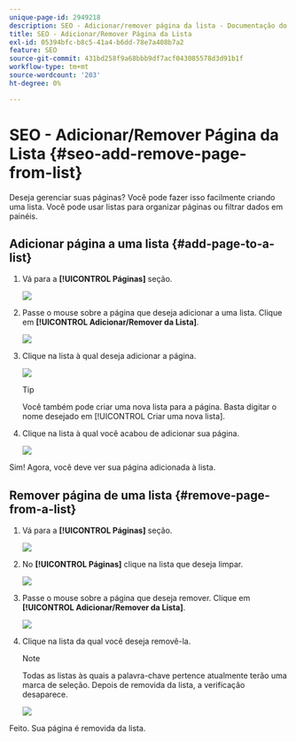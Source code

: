 ```yaml
---
unique-page-id: 2949218
description: SEO - Adicionar/remover página da lista - Documentação do Marketo - Documentação do produto
title: SEO - Adicionar/Remover Página da Lista
exl-id: 05394bfc-b8c5-41a4-b6dd-78e7a408b7a2
feature: SEO
source-git-commit: 431bd258f9a68bbb9df7acf043085578d3d91b1f
workflow-type: tm+mt
source-wordcount: '203'
ht-degree: 0%

---
```


# SEO - Adicionar/Remover Página da Lista {#seo-add-remove-page-from-list}

Deseja gerenciar suas páginas? Você pode fazer isso facilmente criando uma lista. Você pode usar listas para organizar páginas ou filtrar dados em painéis.

## Adicionar página a uma lista {#add-page-to-a-list}

1. Vá para a **[!UICONTROL Páginas]** seção.

   ![](assets/image2014-9-18-13-3a2-3a49.png)

1. Passe o mouse sobre a página que deseja adicionar a uma lista. Clique em **[!UICONTROL Adicionar/Remover da Lista]**.

   ![](assets/image2014-9-18-13-3a2-3a53.png)

1. Clique na lista à qual deseja adicionar a página.

   ![](assets/image2014-9-18-13-3a3-3a13.png)

   >[!TIP]
   >
   >Você também pode criar uma nova lista para a página. Basta digitar o nome desejado em [!UICONTROL Criar uma nova lista].

1. Clique na lista à qual você acabou de adicionar sua página.

   ![](assets/image2014-9-18-13-3a3-3a40.png)

Sim! Agora, você deve ver sua página adicionada à lista.

## Remover página de uma lista {#remove-page-from-a-list}

1. Vá para a **[!UICONTROL Páginas]** seção.

   ![](assets/image2014-9-18-13-3a3-3a45.png)

1. No **[!UICONTROL Páginas]** clique na lista que deseja limpar.

   ![](assets/image2014-9-18-13-3a3-3a59.png)

1. Passe o mouse sobre a página que deseja remover. Clique em **[!UICONTROL Adicionar/Remover da Lista]**.

   ![](assets/image2014-9-18-13-3a4-3a3.png)

1. Clique na lista da qual você deseja removê-la.

   >[!NOTE]
   >
   >Todas as listas às quais a palavra-chave pertence atualmente terão uma marca de seleção. Depois de removida da lista, a verificação desaparece.

   ![](assets/image2014-9-18-13-3a5-3a40.png)

Feito. Sua página é removida da lista.
